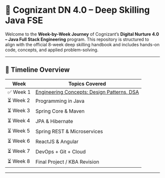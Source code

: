 # 🚀 Cognizant DN 4.0 – Deep Skilling Java FSE

Welcome to the **Week-by-Week Journey** of Cognizant’s **Digital Nurture 4.0 – Java Full Stack Engineering** program. This repository is structured to align with the official 8-week deep skilling handbook and includes hands-on code, concepts, and applied problem-solving.

---

## 📅 Timeline Overview

| Week | Topics Covered |
|------|----------------|
| ✅ Week 1 | [Engineering Concepts: Design Patterns, DSA](#week-1---engineering-concepts) |
| ⏳ Week 2 | Programming in Java |
| ⏳ Week 3 | Spring Core & Maven |
| ⏳ Week 4 | JPA & Hibernate |
| ⏳ Week 5 | Spring REST & Microservices |
| ⏳ Week 6 | ReactJS & Angular |
| ⏳ Week 7 | DevOps + Git + Cloud |
| ⏳ Week 8 | Final Project / KBA Revision |

---
